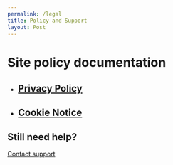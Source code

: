 ```yaml
---
permalink: /legal
title: Policy and Support
layout: Post
---
```

# Site policy documentation

-   ## [Privacy Policy](https://alvinmhng.tk/privacy)
-   ## [Cookie Notice](https://alvinmhng.tk/cookie)

## Still need help?
[Contact support](mailto:support@alvinmhng.tk)
